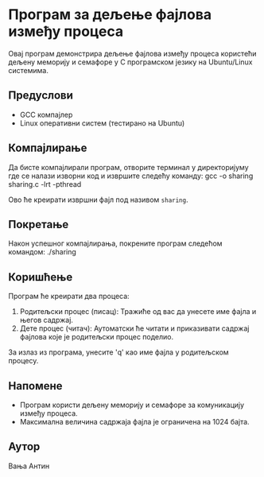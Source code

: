 # Програм за дељење фајлова између процеса

Овај програм демонстрира дељење фајлова између процеса користећи дељену меморију и семафоре у C програмском језику на Ubuntu/Linux системима.

## Предуслови

- GCC компајлер
- Linux оперативни систем (тестирано на Ubuntu)

## Компајлирање

Да бисте компајлирали програм, отворите терминал у директоријуму где се налази изворни код и извршите следећу команду: 
                            gcc -o sharing sharing.c -lrt -pthread

Ово ће креирати извршни фајл под називом `sharing`.

## Покретање

Након успешног компајлирања, покрените програм следећом командом:
                            ./sharing


## Коришћење

Програм ће креирати два процеса:

1. Родитељски процес (писац): Тражиће од вас да унесете име фајла и његов садржај.
2. Дете процес (читач): Аутоматски ће читати и приказивати садржај фајлова које је родитељски процес поделио.

За излаз из програма, унесите 'q' као име фајла у родитељском процесу.

## Напомене

- Програм користи дељену меморију и семафоре за комуникацију између процеса.
- Максимална величина садржаја фајла је ограничена на 1024 бајта.


## Аутор

Вања Антин
